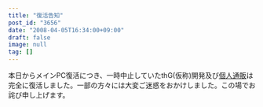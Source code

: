 ```yaml
---
title: "復活告知"
post_id: "3656"
date: "2008-04-05T16:34:00+09:00"
draft: false
image: null
tag: []
---
```



本日からメインPC復活につき、一時中止していたthG(仮称)開発及び[個人通販](http://e.danmaq.com/)は完全に復活しました。一部の方々には大変ご迷惑をおかけしました。この場でお詫び申し上げます。
